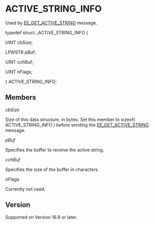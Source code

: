 # ACTIVE\_STRING\_INFO

Used by [EE\_GET\_ACTIVE\_STRING](../message/ee_get_active_string) message.

typedef struct \_ACTIVE\_STRING\_INFO {

UINT cbSize;

LPWSTR pBuf;

UINT cchBuf;

UINT nFlags;

} ACTIVE\_STRING\_INFO;

## Members

_cbSize_

Size of this data structure, in bytes. Set this member to sizeof( ACTIVE\_STRING\_INFO ) before sending the [EE\_GET\_ACTIVE\_STRING](../message/ee_get_active_string) message.

_pBuf_

Specifies the buffer to receive the active string.

_cchBuf_

Specifies the size of the buffer in characters.

_nFlags_

Currently not used.

## Version

Supported on Version 16.9 or later.
